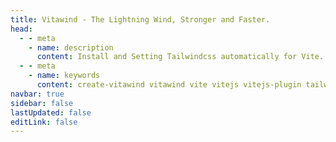 ```yaml
---
title: Vitawind - The Lightning Wind, Stronger and Faster.
head:
  - - meta
    - name: description
      content: Install and Setting Tailwindcss automatically for Vite. Easy To Install, automatically open Tailwind JIT Mode and  One-Command Setting
  - - meta
    - name: keywords
      content: create-vitawind vitawind vite vitejs vitejs-plugin tailwind tailwindcss hmr
navbar: true
sidebar: false
lastUpdated: false
editLink: false
---
```


<!-- <HomePage /> -->

<HomePage2 />
<Footer />
